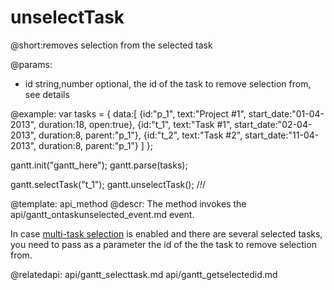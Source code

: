 unselectTask
=============
@short:removes selection from the selected task
	
@params:

* id		string,number			optional, the id of the task to remove selection from, see details
    
@example:
var tasks = {
 data:[
   {id:"p_1",  text:"Project #1", start_date:"01-04-2013", duration:18, open:true},
   {id:"t_1",  text:"Task #1",    start_date:"02-04-2013", duration:8,  parent:"p_1"},
   {id:"t_2",  text:"Task #2",    start_date:"11-04-2013", duration:8,  parent:"p_1"}
 ]
};

gantt.init("gantt_here");
gantt.parse(tasks);

gantt.selectTask("t_1"); 
gantt.unselectTask(); /*!*/

@template:	api_method
@descr:
The method invokes the api/gantt_ontaskunselected_event.md event.

In case [multi-task selection](desktop/multiselection.md) is enabled and there are several selected tasks, you need to pass as a parameter the id of the the task to remove selection from. 

@relatedapi:
	 api/gantt_selecttask.md
      api/gantt_getselectedid.md